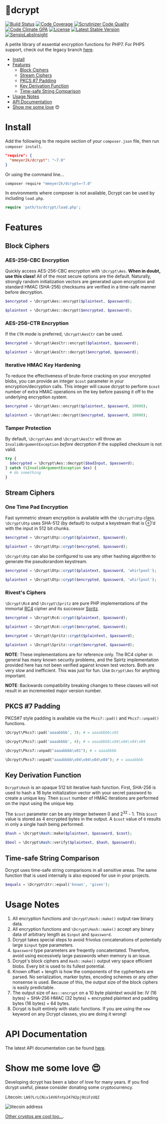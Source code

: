 :closed_lock_with_key:dcrypt
======
[![Build Status](https://travis-ci.org/mmeyer2k/dcrypt.png)](https://travis-ci.org/mmeyer2k/dcrypt)
[![Code Coverage](https://scrutinizer-ci.com/g/mmeyer2k/dcrypt/badges/coverage.png?b=master)](https://scrutinizer-ci.com/g/mmeyer2k/dcrypt/?branch=master)
[![Scrutinizer Code Quality](https://scrutinizer-ci.com/g/mmeyer2k/dcrypt/badges/quality-score.png?b=master)](https://scrutinizer-ci.com/g/mmeyer2k/dcrypt/?branch=master)
[![Code Climate GPA](https://codeclimate.com/github/mmeyer2k/dcrypt/badges/gpa.svg)](https://codeclimate.com/github/mmeyer2k/dcrypt)
[![License](https://poser.pugx.org/mmeyer2k/dcrypt/license.svg)](https://packagist.org/packages/mmeyer2k/dcrypt)
[![Latest Stable Version](https://poser.pugx.org/mmeyer2k/dcrypt/version)](https://packagist.org/packages/mmeyer2k/dcrypt)
[![SensioLabsInsight](https://insight.sensiolabs.com/projects/c48adefc-874e-4d14-88dc-05f7f407f968/mini.png)](https://insight.sensiolabs.com/projects/c48adefc-874e-4d14-88dc-05f7f407f968)

A petite library of essential encryption functions for PHP7. For PHP5 support, check out the legacy branch [here](https://github.com/mmeyer2k/dcrypt/tree/4.0.2).

- [Install](#install)
- [Features](#features)
  - [Block Ciphers](#block-ciphers)
  - [Stream Ciphers](#stream-ciphers)
  - [PKCS #7 Padding](#pkcs-7-padding)
  - [Key Derivation Function](#key-derivation-function)
  - [Time-safe String Comparison](#time-safe-string-comparison)
- [Usage Notes](#usage-notes)
- [API Documentation](#api-documentation)
- [Show me some love](#show-me-some-love-heart_eyes) :heart_eyes:

# Install
Add the following to the require section of your `composer.json` file, then run `composer install`.
```json
"require": {
  "mmeyer2k/dcrypt": "~7.0"
}
```
Or using the command line...
```bash
composer require "mmeyer2k/dcrypt=~7.0"
```
In environments where composer is not available, Dcrypt can be used by including `load.php`.
```php
require 'path/to/dcrypt/load.php';
```
# Features

## Block Ciphers

### AES-256-CBC Encryption
Quickly access AES-256-CBC encryption with `\Dcrypt\Aes`. **When in doubt, use this class!** All of the most secure options are the default. Naturally, strongly random initialization vectors are generated upon encryption and standard HMAC (SHA-256) checksums are verified in a time-safe manner before decryption.
```php
$encrypted = \Dcrypt\Aes::encrypt($plaintext, $password);

$plaintext = \Dcrypt\Aes::decrypt($encrypted, $password);
```

### AES-256-CTR Encryption
If the `CTR` mode is preferred, `\Dcrypt\AesCtr` can be used.
```php
$encrypted = \Dcrypt\AesCtr::encrypt($plaintext, $password);

$plaintext = \Dcrypt\AesCtr::decrypt($encrypted, $password);
```

### Iterative HMAC Key Hardening
To reduce the effectiveness of brute-force cracking on your encrypted blobs, you can provide an integer `$cost` parameter
in your encryption/decryption calls. This integer will cause dcrypt to perform `$cost` number of extra HMAC operations on the key before passing it off to the underlying encryption system.
```php
$encrypted = \Dcrypt\Aes::encrypt($plaintext, $password, 10000);

$plaintext = \Dcrypt\Aes::decrypt($encrypted, $password, 10000);
```

### Tamper Protection
By default, `\Dcrypt\Aes` and `\Dcrypt\AesCtr` will throw an `InvalidArgumentException` 
*before* decryption if the supplied checksum is not valid.
```php
try {
  $decrypted = \Dcrypt\Aes::decrypt($badInput, $password);
} catch (\InvalidArgumentException $ex) {
  # do something
}
```

## Stream Ciphers

### One Time Pad Encryption
Fast symmetric stream encryption is available with the `\Dcrypt\Otp` class.
`\Dcrypt\Otp` uses SHA-512 (by default) to output a keystream that is ⊕'d with the input in 512 bit chunks. 
```php
$encrypted = \Dcrypt\Otp::crypt($plaintext, $password);

$plaintext = \Dcrypt\Otp::crypt($encrypted, $password);
```

`\Dcrypt\Otp` can also be configured to use any other hashing algorithm to generate the
pseudorandom keystream.
```php
$encrypted = \Dcrypt\Otp::crypt($plaintext, $password, 'whirlpool');

$plaintext = \Dcrypt\Otp::crypt($encrypted, $password, 'whirlpool');
```

### Rivest's Ciphers
`\Dcrypt\Rc4` and `\Dcrypt\Spritz` are pure PHP implementations of the immortal [RC4](https://en.wikipedia.org/wiki/RC4) cipher and its successor [Spritz](https://people.csail.mit.edu/rivest/pubs/RS14.pdf).
```php
$encrypted = \Dcrypt\Rc4::crypt($plaintext, $password);

$plaintext = \Dcrypt\Rc4::crypt($encrypted, $password);
```
```php
$encrypted = \Dcrypt\Spritz::crypt($plaintext, $password);

$plaintext = \Dcrypt\Spritz::crypt($encrypted, $password);
```

**NOTE**: These implementations are for reference only. The RC4 cipher in general has many known security problems, and the Spirtz implementation provided here has not been verified against known test vectors. 
Both are very slow and inefficient. This was just for fun. Use `Dcrypt\Aes` for anything important.

**NOTE**: Backwards compatibility breaking changes to these classes will not result in an incremented major version number.

## PKCS #7 Padding
PKCS#7 style padding is available via the `Pkcs7::pad()` and `Pkcs7::unpad()` functions.
```php
\Dcrpyt\Pkcs7::pad('aaaabbbb', 3); # = aaaabbbb\x01

\Dcrpyt\Pkcs7::pad('aaaabbbb', 4); # = aaaabbbb\x04\x04\x04\x04
```

```php
\Dcrpyt\Pkcs7::unpad("aaaabbbb\x01"); # = aaaabbbb

\Dcrpyt\Pkcs7::unpad("aaaabbbb\x04\x04\x04\x04"); # = aaaabbbb
```

## Key Derivation Function
`Dcrypt\Hash` is an opaque 512 bit iterative hash function. First, SHA-256 is 
used to hash a 16 byte initialization vector with your secret password to create
a unique key. Then `$cost` number of HMAC iterations are performed on the input
using the unique key.

The `$cost` parameter can be any integer between 0 and 2<sup>32</sup> - 1. This
`$cost` value is stored as 4 encrypted bytes in the output. A `$cost` value of 
`0` results in only a single hash being performed.

```php
$hash = \Dcrypt\Hash::make($plaintext, $password, $cost);

$bool = \Dcrypt\Hash::verify($plaintext, $hash, $password);
```

## Time-safe String Comparison
Dcrypt uses time-safe string comparisons in all sensitive areas. The same function that is used internally is also exposed for use in your projects.
```php
$equals = \Dcrypt\Str::equal('known', 'given');
```

# Usage Notes
1. All encryption functions and `\Dcrypt\Hash::make()` output raw binary data.
1. All encryption functions and `\Dcrypt\Hash::make()` accept any binary data of arbitrary length as `$input` and `$password`.
  1. Dcrypt takes special steps to avoid frivolus concatenations of potentially large `$input` type parameters.
  1. `$password` type parameters are freqently concatentated. Therefore, avoid using excessively large passwords when memory is an issue.
1. Dcrypt's block ciphers and `Hash::make()` output very space efficient blobs. Every bit is used to its fullest potential. 
  1. Known offset + length is how the components of the cyphertexts are parsed. No serialization, marker bytes, encoding schemes or any other nonsense is used. Because of this, the output size of the block ciphers is easily predictable.
  1. The output size of `Aes::encrypt` on a 10 byte plaintext would be: IV (16 bytes) + SHA-256 HMAC (32 bytes) + encrypted plaintext and padding bytes (16 bytes) = 64 bytes.
1. Dcrypt is built entirely with static functions. If you are using the `new` keyword on any Dcrypt classes, you are doing it wrong!

# API Documentation
The latest API documentation can be found [here](https://mmeyer2k.github.io/dcrypt/).

# Show me some love :heart_eyes:
Developing dcrypt has been a labor of love for many years. If you find dcrypt useful, please consider donating some cryptocurrency.

Litecoin: `LN97LrLCNiv14V6fntp247H2pj9UiFzUQZ`
 
 ![litecoin address](https://rawgit.com/mmeyer2k/dcrypt/master/litecoin.png)

 [Other cryptos are cool too...](https://freewallet.org/id/1f01979d/ltc/).
